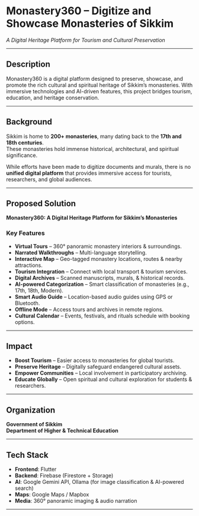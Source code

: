 # Monastery360 – Digitize and Showcase Monasteries of Sikkim
*A Digital Heritage Platform for Tourism and Cultural Preservation*

---

##  Description
Monastery360 is a digital platform designed to preserve, showcase, and promote the rich cultural and spiritual heritage of Sikkim’s monasteries. With immersive technologies and AI-driven features, this project bridges tourism, education, and heritage conservation.

---

##  Background
Sikkim is home to **200+ monasteries**, many dating back to the **17th and 18th centuries**.  
These monasteries hold immense historical, architectural, and spiritual significance.  

While efforts have been made to digitize documents and murals, there is no **unified digital platform** that provides immersive access for tourists, researchers, and global audiences.

---

##  Proposed Solution
**Monastery360: A Digital Heritage Platform for Sikkim’s Monasteries**

###  Key Features
-  **Virtual Tours** – 360° panoramic monastery interiors & surroundings.  
-  **Narrated Walkthroughs** – Multi-language storytelling.  
-  **Interactive Map** – Geo-tagged monastery locations, routes & nearby attractions.  
-  **Tourism Integration** – Connect with local transport & tourism services.  
-  **Digital Archives** – Scanned manuscripts, murals, & historical records.  
-  **AI-powered Categorization** – Smart classification of monasteries (e.g., 17th, 18th, Modern).  
-  **Smart Audio Guide** – Location-based audio guides using GPS or Bluetooth.  
-  **Offline Mode** – Access tours and archives in remote regions.  
-  **Cultural Calendar** – Events, festivals, and rituals schedule with booking options.  

---

##  Impact
- **Boost Tourism** – Easier access to monasteries for global tourists.  
- **Preserve Heritage** – Digitally safeguard endangered cultural assets.  
- **Empower Communities** – Local involvement in participatory archiving.  
- **Educate Globally** – Open spiritual and cultural exploration for students & researchers.  

---

##  Organization
**Government of Sikkim**  
**Department of Higher & Technical Education**

---

##  Tech Stack
- **Frontend**: Flutter  
- **Backend**: Firebase (Firestore + Storage)  
- **AI**: Google Gemini API, Ollama (for image classification & AI-powered search)  
- **Maps**: Google Maps / Mapbox  
- **Media**: 360° panoramic imaging & audio narration  

---
